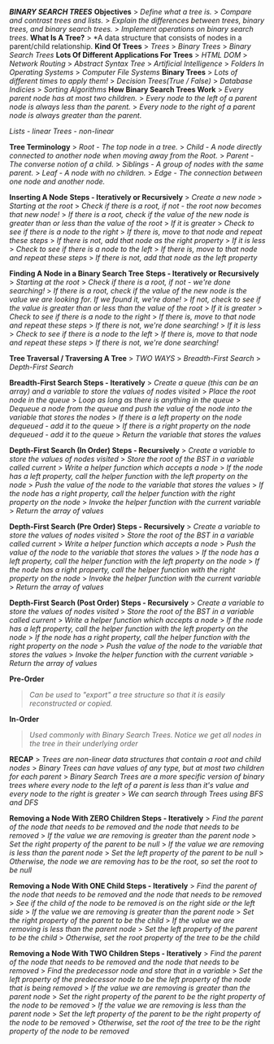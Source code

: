 ***BINARY SEARCH TREES***
**Objectives**
    > *Define what a tree is.*
    > *Compare and contrast trees and lists.*
    > *Explain the differences between trees, binary trees, and binary search trees.*
    > *Implement operations on binary search trees.*
**What Is A Tree?**
    > *A data structure that consists of nodes in a parent/child relationship.
**Kind Of Trees**
    > *Trees*
    > *Binary Trees*
    > *Binary Search Trees*
**Lots Of Different Applications For Trees**
    > *HTML DOM*
    > *Network Routing*
    > *Abstract Syntax Tree*
    > *Artificial Intelligence*
    > *Folders In Operating Systems*
    > *Computer File Systems*
**Binary Trees**
    > *Lots of different times to apply them!*
    > *Decision Trees(True / False)*
    > *Database Indicies*
    > *Sorting Algorithms*
**How Binary Search Trees Work**
    > *Every parent node has at most two children.*
    > *Every node to the left of a parent node is always less than the parent.*
    > *Every node to the right of a parent node is always greater than the parent.*

*Lists - linear*
*Trees - non-linear*

**Tree Terminology**
    > *Root - The top node in a tree.*
    > *Child - A node directly connected to another node when moving away from the Root.*
    > *Parent - The converse notion of a child.*
    > *Siblings - A group of nodes with the same parent.*
    > *Leaf - A node with no children.*
    > *Edge - The connection between one node and another node.*

**Inserting A Node**
    **Steps - Iteratively or Recursively**
    > *Create a new node*
    > *Starting at the root*
        > *Check if there is a root, if not - the root now becomes that new node!*
        > *If there is a root, check if the value of the new node is greater than or less than the value of the root*
        > *If it is greater* 
          > *Check to see if there is a node to the right*
            > *If there is, move to that node and repeat these steps*
            > *If there is not, add that node as the right property*
        > *If it is less*
          > *Check to see if there is a node to the left*
            > *If there is, move to that node and repeat these steps*
            > *If there is not, add that node as the left property*

**Finding A Node in a Binary Search Tree**
    **Steps - Iteratively or Recursively**
    > *Starting at the root*
        > *Check if there is a root, if not - we're done searching!*
        > *If there is a root, check if the value of the new node is the value we are looking for. If we found it, we're done!*
        > *If not, check to see if the value is greater than or less than the value of the root*
        > *If it is greater* 
          > *Check to see if there is a node to the right*
            > *If there is, move to that node and repeat these steps*
            > *If there is not, we're done searching!*
        > *If it is less*
          > *Check to see if there is a node to the left*
            > *If there is, move to that node and repeat these steps*
            > *If there is not, we're done searching!*

**Tree Traversal / Traversing A Tree**
    > *TWO WAYS*
    > *Breadth-First Search* 
    > *Depth-First Search* 

**Breadth-First Search Steps - Iteratively**
    > *Create a queue (this can be an array) and a variable to store the values of nodes visited*
    > *Place the root node in the queue*
    > *Loop as long as there is anything in the queue*
      > *Dequeue a node from the queue and push the value of the node into the variable that stores the nodes*
      > *If there is a left property on the node dequeued - add it to the queue*
      > *If there is a right property on the node dequeued - add it to the queue*
    > *Return the variable that stores the values*

**Depth-First Search (In Order) Steps - Recursively**
    > *Create a variable to store the values of nodes visited*
    > *Store the root of the BST in a variable called current*
    > *Write a helper function which accepts a node*
        > *If the node has a left property, call the helper function with the left property on the node*
        > *Push the value of the node to the variable that stores the values*
        > *If the node has a right property, call the helper function with the right property on the node*
    > *Invoke the helper function with the current variable*
    > *Return the array of values*

**Depth-First Search (Pre Order) Steps - Recursively**
    > *Create a variable to store the values of nodes visited*
    > *Store the root of the BST in a variable called current*
    > *Write a helper function which accepts a node*
        > *Push the value of the node to the variable that stores the values*
        > *If the node has a left property, call the helper function with the left property on the node*
        > *If the node has a right property, call the helper function with the right property on the node*
    > *Invoke the helper function with the current variable*
    > *Return the array of values*

**Depth-First Search (Post Order) Steps - Recursively**
    > *Create a variable to store the values of nodes visited*
    > *Store the root of the BST in a variable called current*
    > *Write a helper function which accepts a node*
        > *If the node has a left property, call the helper function with the left property on the node*
        > *If the node has a right property, call the helper function with the right property on the node*
        > *Push the value of the node to the variable that stores the values*
        > *Invoke the helper function with the current variable*
    > *Return the array of values*

**Pre-Order**
> *Can be used to "export" a tree structure so that it is easily reconstructed or copied.*

**In-Order**
> *Used commonly with Binary Search Trees. Notice we get all nodes in the tree in their underlying order*

**RECAP**
    > *Trees are non-linear data structures that contain a root and child nodes*
    > *Binary Trees can have values of any type, but at most two children for each parent*
    > *Binary Search Trees are a more specific version of binary trees where every node to the left of a parent is less than it's value and every node to the right is greater*
    > *We can search through Trees using BFS and DFS*

**Removing a Node With ZERO Children Steps - Iteratively**
    > *Find the parent of the node that needs to be removed and the node that needs to be removed*
    > *If the value we are removing is greater than the parent node*
        > *Set the right property of the parent to be null*
    > *If the value we are removing is less than the parent node​*
        > *Set the left property of the parent to be null*
    > *Otherwise, the node we are removing has to be the root, so set the root to be null*

**Removing a Node With ONE Child Steps - Iteratively**
    > *Find the parent of the node that needs to be removed and the node that needs to be removed*
    > *See if the child of the node to be removed is on the right side or the left side*
    > *If the value we are removing is greater than the parent node​​*
        > *Set the right property of the parent to be the child*
    > *If the value we are removing is less than the parent node​*
        > *Set the left property of the parent to be the child*
    > *Otherwise, set the root property of the tree to be the child*

**Removing a Node With TWO Children Steps - Iteratively**
    > *Find the parent of the node that needs to be removed and the node that needs to be removed*
    > *Find the predecessor node and store that in a variable*
    > *Set the left property of the predecessor node to be the left property of the node that is being removed*
    > *If the value we are removing is greater than the parent node​​*
        > *Set the right property of the parent to be the right property of the node to be removed*
    > *If the value we are removing is less than the parent node​*
        > *Set the left property of the parent to be the right property of the node to be removed*
    > *Otherwise, set the root of the tree to be the right property of the node to be removed*